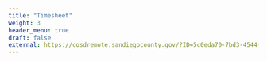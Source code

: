 ```yaml
---
title: "Timesheet"
weight: 3
header_menu: true
draft: false
external: https://cosdremote.sandiegocounty.gov/?ID=5c0eda70-7bd3-4544-c5e9-54ef5484db9a#/login
---
```

